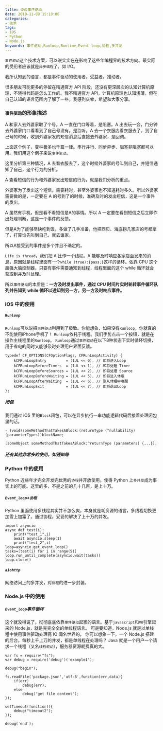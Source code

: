 ```yaml
---
title: 谈谈事件驱动
date: 2018-11-08 15:10:08
categories:
- 技术
tags:
- iOS
- Python
- Node.js
keywords: 事件驱动,Runloop,Runtime,Event loop,协程,多并发
---
```


`事件驱动`这个技术方案，可以说实实在在影响了这些年编程界的技术方向。最实际的受用者应该就是`异步编程`了，如 I/O。

我所认知到的语言，都是事件驱动的使用者，受益者，推动者。

<!-- more -->

很多朋友可能更多的停留在精通官方 API 阶段，还没有更深层次的认知计算机原理，不晓得代码是怎么工作的。我不精通官方 API，计算机原理也认知浅薄，但在自己认知的语言范围内了解了一些。我感到庆幸，希望和大家分享。

### `事件驱动`的形象描述

A 和家人去外婆家取了个号。A 一直在门口等着，是阻塞。A 出去玩一会，门分钟去外婆家门口看看到了自己号没有，是监听。A 去一个衣服店看衣服去了，到了自己号的时候，收到外婆家发的短信消息后直接去外婆家，是回调。

上面这个例子，变种极多也千篇一律。串行并行、同步异步、阻塞非阻塞都可以用。我们用这个例子来说`事件驱动`。

这里分析第三种情况，A 去看衣服去了，这个时候外婆家的号叫到自己，并短信通知了自己，这个行为的分析。

A 查看短信的行为和外婆家发出短信的行为，就是我们分析的重点。

外婆家为了发出这个短信，需要耗时，甚至外婆家也不知道耗时多久。所以外婆家需要做的是，一定要在 A 的号到了的时候，准确及时的发出短信，这是一个事件的发出。

A 虽然有手机，但是看不看短信是A的事情。所以 A 一定要在看到短信之后立即作出处理判断，这是一个事件的反馈。

但是A为了能够尽快吃到饭，多做了几手准备，他把西贝、海底捞几家店的号都拿了，打算谁先叫到自己，就去谁家。

所以A接受到的事件是多个并且不确定的。

`Life is thread`，我们把 A 比作一个线程。A 能够及时响应各家店面发来的消息，原因就是线程里面有一个`while (true):{pass;}`这样的循环。依靠 CPU 这个超强大脑控制器，只要有事件需要通知到线程，线程里面的这个 while 循环就会获取到并及时处理。
    
所以`事件驱动`的本质是：**一方及时发出事件，通过 CPU 时间片实时轮转事件循环队列并告知到 while 循环以通知到另一方，另一方及时响应事件。**

### iOS 中的使用
##### `Runloop`
`Runloop`可以说把`事件驱动`利用到了极致。你能想象，如果没有`Runloop`，你就真的不能使用iPhone手机了！
`Runloop`依托于线程。我们手势点击一个按钮，就是在操作主线程里的`Runloop`。
`Runloop`通过`事件驱动`在以下8种状态下实时循环切换，用于省电的同时又能够及时处理用户界面反馈。
```
typedef CF_OPTIONS(CFOptionFlags, CFRunLoopActivity) {
    kCFRunLoopEntry         = (1UL << 0), // 即将进入Loop
    kCFRunLoopBeforeTimers  = (1UL << 1), // 即将处理 Timer
    kCFRunLoopBeforeSources = (1UL << 2), // 即将处理 Source
    kCFRunLoopBeforeWaiting = (1UL << 5), // 即将进入休眠
    kCFRunLoopAfterWaiting  = (1UL << 6), // 刚从休眠中唤醒
    kCFRunLoopExit          = (1UL << 7), // 即将退出Loop
};
```
##### 闭包
我们通过 iOS 里的`Block`闭包，可以在异步执行一串功能逻辑代码后接着处理闭包里的活。
```
- (void)someMethodThatTakesABlock:(returnType (^nullability)(parameterTypes))blockName;
```
```
[someObject someMethodThatTakesABlock:^returnType (parameters) {...}];
```
##### 还有其他非常多的使用，如通知等

### Python 中的使用
Python 近些年才完全开发完优秀的`协程`并开放使用。使得 Python 上`多并发`成为事实上的可能。这里的多，不是之前的几十几百，是上十万。
##### `Event_loop`+`协程`
Python 里面使用多线程其实并不怎么爽，本身就是耗资源的语言，多线程切换更加雪上加霜了。通过协程，妥妥的解决了上十万的并发。
```
import asyncio
async def test(i):
	print("test_1",i)
	await asyncio.sleep(1)
	print("test_2",i)
loop=asyncio.get_event_loop()
tasks=[test(i) for i in range(5)]
loop.run_until_complete(asyncio.wait(tasks))
loop.close()
```
##### `aiohttp`
网络访问上的多并发，对`协程`的进一步封装。

### Node.js 中的使用
##### `Event_loop`事件循环
这个就没得说了，彻彻底底依靠`事件驱动`起家的语言。基于`javascript`和`V8`引擎起来的 Node.js，就是完完全全的单线程语言。
可是要知道，Node.js 就是以单线程中使用事件驱动处理高 IO 闻名世界的。
你可以想象一下，一个 Node.js 搭建的后台，每秒上千上万的并发，都是单线程在处理吗？
Java 就是一个用户一个请求一个线程（又名`线程驱动`），服务器资源耗费真的大。
```
var fs = require("fs");
var debug = require('debug')('example1');

debug("begin");

fs.readFile('package.json','utf-8',function(err,data){
    if(err)  
        debug(err);
    else
        debug("get file content");
});

setTimeout(function(){
    debug("timeout2");
});

debug('end');

```